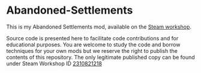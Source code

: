 # Abandoned-Settlements

This is my Abandoned Settlements mod, available on the [Steam workshop](https://steamcommunity.com/sharedfiles/filedetails/?id=2310821218).

Source code is presented here to facilitate code contributions and for educational purposes.  You are welcome to study the code and borrow techniques for your own mods but we reserve the right to publish the contents of this repository.  The only legitimate published copy can be found under Steam Workshop ID [2310821218](https://steamcommunity.com/sharedfiles/filedetails/?id=2310821218)   

